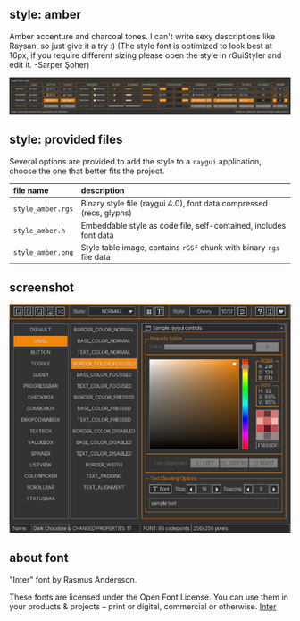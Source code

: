 ## style: amber

Amber accenture and charcoal tones. I can't write sexy descriptions like Raysan, so just give it a try :)
(The style font is optimized to look best at 16px, if you require different sizing please open the style in rGuiStyler and edit it. -Sarper Şoher)

![amber style table](style_amber.png)

## style: provided files

Several options are provided to add the style to a `raygui` application, choose the one that better fits the project.

| file name | description |
| :-------- | :---------- |
| `style_amber.rgs` | Binary style file (raygui 4.0), font data compressed (recs, glyphs) |
| `style_amber.h` | Embeddable style as code file, self-contained, includes font data |
| `style_amber.png` | Style table image, contains `rGSf` chunk with binary `rgs` file data |

## screenshot

![amber style screen](screenshot.png)

## about font

"Inter" font by Rasmus Andersson.

These fonts are licensed under the Open Font License.
You can use them in your products & projects – print or digital, commercial or otherwise.
[Inter](https://fonts.google.com/specimen/Inter/about)
